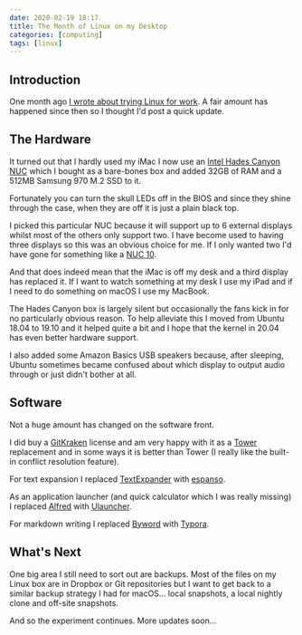 ```yaml
---
date: 2020-02-19 18:17
title: The Month of Linux on my Desktop
categories: [computing]
tags: [linux]
---
```


## Introduction

One month ago [I wrote about trying Linux for work](2020-01-19-the-year-of-linux-on-my-desktop). A fair amount has happened since then so I thought I'd post a quick update.

## The Hardware

It turned out that I hardly used my iMac I now use an [Intel Hades Canyon NUC](https://www.intel.com/content/www/us/en/products/boards-kits/nuc/kits/nuc8i7hvk.html) which I bought as a bare-bones box and added 32GB of RAM and a 512MB Samsung 970 M.2 SSD to it.

Fortunately you can turn the skull LEDs off in the BIOS and since they shine through the case, when they are off it is just a plain black top.

I picked this particular NUC because it will support up to 6 external displays whilst most of the others only support two. I have become used to having three displays so this was an obvious choice for me. If I only wanted two I'd have gone for something like a [NUC 10](https://www.intel.com/content/www/us/en/products/boards-kits/nuc/mini-pcs/nuc10i7fnhaa.html).

And that does indeed mean that the iMac is off my desk and a third display has replaced it. If I want to watch something at my desk I use my iPad and if I need to do something on macOS I use my MacBook.

The Hades Canyon box is largely silent but occasionally the fans kick in for no particularly obvious reason. To help alleviate this I moved from Ubuntu 18.04 to 19.10 and it helped quite a bit and I hope that the kernel in 20.04 has even better hardware support.

I also added some Amazon Basics USB speakers because, after sleeping, Ubuntu sometimes became confused about which display to output audio through or just didn't bother at all.

## Software

Not a huge amount has changed on the software front.

I did buy a [GitKraken](https://www.gitkraken.com/) license and am very happy with it as a [Tower](https://www.git-tower.com/) replacement and in some ways it is better than Tower (I really like the built-in conflict resolution feature).

For text expansion I replaced [TextExpander](https://textexpander.com/) with [espanso](https://espanso.org/).

As an application launcher (and quick calculator which I was really missing) I replaced [Alfred](https://www.alfredapp.com/) with [Ulauncher](https://ulauncher.io/).

For markdown writing I replaced [Byword](https://bywordapp.com/) with [Typora](https://typora.io/).

## What's Next

One big area I still need to sort out are backups. Most of the files on my Linux box are in Dropbox or Git repositories but I want to get back to a similar backup strategy I had for macOS... local snapshots, a local nightly clone and off-site snapshots.

And so the experiment continues. More updates soon...
